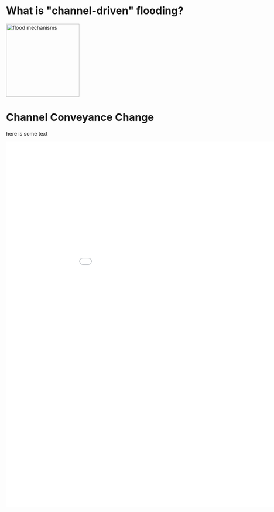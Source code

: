 # What is "channel-driven" flooding?

<img src="https://i.imgur.com/FN0xYpt.png" alt="flood mechanisms" style="height: 200px; width:200px;"/>

# Channel Conveyance Change

here is some text

<iframe src="channel_change_map.html"
    sandbox="allow-same-origin allow-scripts"
    width="1000"
    height="1000"
    scrolling="yes"
    seamless="seamless"
    frameborder="0">
</iframe>

